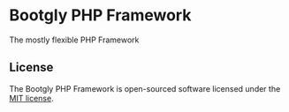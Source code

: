# Bootgly PHP Framework
The mostly flexible PHP Framework

## License

The Bootgly PHP Framework is open-sourced software licensed under the [MIT license](https://opensource.org/licenses/MIT).